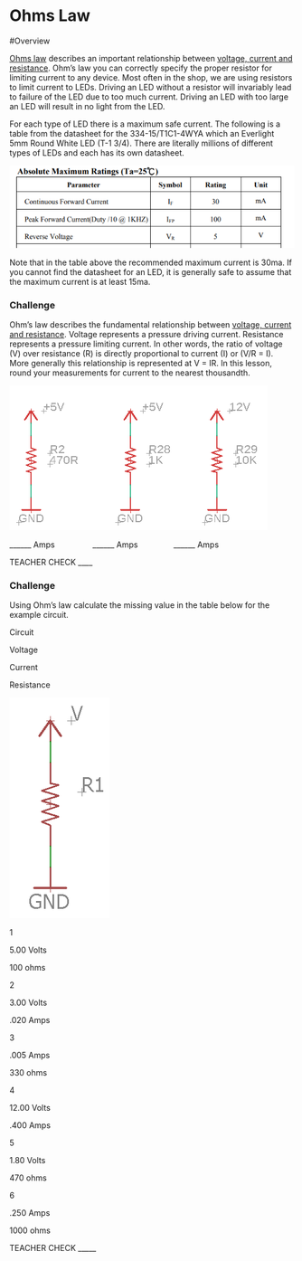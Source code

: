 # Ohms Law

#Overview

[Ohms law](https://www.google.com/url?q=https://docs.google.com/document/d/1BmZbXzxnD2j17QToSZ9jeZmnP7burwfksfQq2v4zu-Y/edit%23heading%3Dh.t5bxsyeu98j2&sa=D&ust=1587613173894000) describes an important relationship between [voltage, current and resistance](https://www.google.com/url?q=https://docs.google.com/document/d/1BmZbXzxnD2j17QToSZ9jeZmnP7burwfksfQq2v4zu-Y/edit%23heading%3Dh.7g89z82u0oqw&sa=D&ust=1587613173895000). Ohm’s law you can correctly specify the proper resistor for limiting current to any device. Most often in the shop, we are using resistors to limit current to LEDs. Driving an LED without a resistor will invariably lead to failure of the LED due to too much current. Driving an LED with too large an LED will result in no light from the LED.

For each type of LED there is a maximum safe current. The following is a table from the datasheet for the 334-15/T1C1-4WYA which an Everlight 5mm Round White LED (T-1 3/4). There are literally millions of different types of LEDs and each has its own datasheet.

![](images/image94.png)

Note that in the table above the recommended maximum current is 30ma. If you cannot find the datasheet for an LED, it is generally safe to assume that the maximum current is at least 15ma.

### Challenge

Ohm’s law describes the fundamental relationship between [voltage, current and resistance](https://www.google.com/url?q=https://docs.google.com/document/d/1BmZbXzxnD2j17QToSZ9jeZmnP7burwfksfQq2v4zu-Y/edit%23heading%3Dh.7g89z82u0oqw&sa=D&ust=1587613173896000). Voltage represents a pressure driving current. Resistance represents a pressure limiting current. In other words, the ratio of voltage (V) over resistance (R) is directly proportional to current (I) or (V/R = I). More generally this relationship is represented at V = IR. In this lesson, round your measurements for current to the nearest thousandth.

![](images/image35.png)

\_\_\_\_\_\_ Amps                 \_\_\_\_\_\_ Amps                \_\_\_\_\_\_ Amps

TEACHER CHECK \_\_\_\_

### Challenge

Using Ohm’s law calculate the missing value in the table below for the example circuit.

Circuit

Voltage

Current

Resistance

![](images/image86.png)

1

5.00 Volts

100 ohms

2

3.00 Volts

.020 Amps

3

.005 Amps

330 ohms

4

12.00 Volts

.400 Amps

5

1.80 Volts

470 ohms

6

.250 Amps

1000 ohms

TEACHER CHECK \_\_\_\_\_

